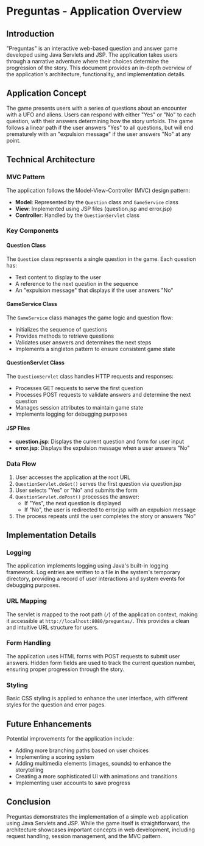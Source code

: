 # Preguntas - Application Overview

## Introduction
"Preguntas" is an interactive web-based question and answer game developed using Java Servlets and JSP. The application takes users through a narrative adventure where their choices determine the progression of the story. This document provides an in-depth overview of the application's architecture, functionality, and implementation details.

## Application Concept
The game presents users with a series of questions about an encounter with a UFO and aliens. Users can respond with either "Yes" or "No" to each question, with their answers determining how the story unfolds. The game follows a linear path if the user answers "Yes" to all questions, but will end prematurely with an "expulsion message" if the user answers "No" at any point.

## Technical Architecture

### MVC Pattern
The application follows the Model-View-Controller (MVC) design pattern:
- **Model**: Represented by the `Question` class and `GameService` class
- **View**: Implemented using JSP files (question.jsp and error.jsp)
- **Controller**: Handled by the `QuestionServlet` class

### Key Components

#### Question Class
The `Question` class represents a single question in the game. Each question has:
- Text content to display to the user
- A reference to the next question in the sequence
- An "expulsion message" that displays if the user answers "No"

#### GameService Class
The `GameService` class manages the game logic and question flow:
- Initializes the sequence of questions
- Provides methods to retrieve questions
- Validates user answers and determines the next steps
- Implements a singleton pattern to ensure consistent game state

#### QuestionServlet Class
The `QuestionServlet` class handles HTTP requests and responses:
- Processes GET requests to serve the first question
- Processes POST requests to validate answers and determine the next question
- Manages session attributes to maintain game state
- Implements logging for debugging purposes

#### JSP Files
- **question.jsp**: Displays the current question and form for user input
- **error.jsp**: Displays the expulsion message when a user answers "No"

### Data Flow
1. User accesses the application at the root URL
2. `QuestionServlet.doGet()` serves the first question via question.jsp
3. User selects "Yes" or "No" and submits the form
4. `QuestionServlet.doPost()` processes the answer:
   - If "Yes", the next question is displayed
   - If "No", the user is redirected to error.jsp with an expulsion message
5. The process repeats until the user completes the story or answers "No"

## Implementation Details

### Logging
The application implements logging using Java's built-in logging framework. Log entries are written to a file in the system's temporary directory, providing a record of user interactions and system events for debugging purposes.

### URL Mapping
The servlet is mapped to the root path (`/`) of the application context, making it accessible at `http://localhost:8080/preguntas/`. This provides a clean and intuitive URL structure for users.

### Form Handling
The application uses HTML forms with POST requests to submit user answers. Hidden form fields are used to track the current question number, ensuring proper progression through the story.

### Styling
Basic CSS styling is applied to enhance the user interface, with different styles for the question and error pages.

## Future Enhancements
Potential improvements for the application include:
- Adding more branching paths based on user choices
- Implementing a scoring system
- Adding multimedia elements (images, sounds) to enhance the storytelling
- Creating a more sophisticated UI with animations and transitions
- Implementing user accounts to save progress

## Conclusion
Preguntas demonstrates the implementation of a simple web application using Java Servlets and JSP. While the game itself is straightforward, the architecture showcases important concepts in web development, including request handling, session management, and the MVC pattern.
